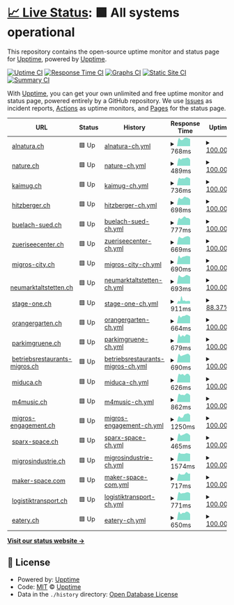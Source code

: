 # [📈 Live Status](https://upptime.github.io/upptime): <!--live status--> **🟩 All systems operational**

This repository contains the open-source uptime monitor and status page for [Upptime](https://upptime.js.org), powered by [Upptime](https://github.com/upptime/upptime).

[![Uptime CI](https://github.com/ASchmidt1024/uptime/workflows/Uptime%20CI/badge.svg)](https://github.com/ASchmidt1024/uptime/actions?query=workflow%3A%22Uptime+CI%22)
[![Response Time CI](https://github.com/ASchmidt1024/uptime/workflows/Response%20Time%20CI/badge.svg)](https://github.com/ASchmidt1024/uptime/actions?query=workflow%3A%22Response+Time+CI%22)
[![Graphs CI](https://github.com/ASchmidt1024/uptime/workflows/Graphs%20CI/badge.svg)](https://github.com/ASchmidt1024/uptime/actions?query=workflow%3A%22Graphs+CI%22)
[![Static Site CI](https://github.com/ASchmidt1024/uptime/workflows/Static%20Site%20CI/badge.svg)](https://github.com/ASchmidt1024/uptime/actions?query=workflow%3A%22Static+Site+CI%22)
[![Summary CI](https://github.com/ASchmidt1024/uptime/workflows/Summary%20CI/badge.svg)](https://github.com/ASchmidt1024/uptime/actions?query=workflow%3A%22Summary+CI%22)

With [Upptime](https://upptime.js.org), you can get your own unlimited and free uptime monitor and status page, powered entirely by a GitHub repository. We use [Issues](https://github.com/upptime/upptime/issues) as incident reports, [Actions](https://github.com/ASchmidt1024/uptime/actions) as uptime monitors, and [Pages](https://upptime.github.io/upptime) for the status page.

<!--start: status pages-->
<!-- This summary is generated by Upptime (https://github.com/upptime/upptime) -->
<!-- Do not edit this manually, your changes will be overwritten -->
<!-- prettier-ignore -->
| URL | Status | History | Response Time | Uptime |
| --- | ------ | ------- | ------------- | ------ |
| <img alt="" src="https://icons.duckduckgo.com/ip3/www.alnatura.ch.ico" height="13"> [alnatura.ch](https://www.alnatura.ch/) | 🟩 Up | [alnatura-ch.yml](https://github.com/ASchmidt1024/uptime/commits/HEAD/history/alnatura-ch.yml) | <details><summary><img alt="Response time graph" src="./graphs/alnatura-ch/response-time-week.png" height="20"> 768ms</summary><br><a href="https://ASchmidt1024.github.io/uptime/history/alnatura-ch"><img alt="Response time 849" src="https://img.shields.io/endpoint?url=https%3A%2F%2Fraw.githubusercontent.com%2FASchmidt1024%2Fuptime%2FHEAD%2Fapi%2Falnatura-ch%2Fresponse-time.json"></a><br><a href="https://ASchmidt1024.github.io/uptime/history/alnatura-ch"><img alt="24-hour response time 738" src="https://img.shields.io/endpoint?url=https%3A%2F%2Fraw.githubusercontent.com%2FASchmidt1024%2Fuptime%2FHEAD%2Fapi%2Falnatura-ch%2Fresponse-time-day.json"></a><br><a href="https://ASchmidt1024.github.io/uptime/history/alnatura-ch"><img alt="7-day response time 768" src="https://img.shields.io/endpoint?url=https%3A%2F%2Fraw.githubusercontent.com%2FASchmidt1024%2Fuptime%2FHEAD%2Fapi%2Falnatura-ch%2Fresponse-time-week.json"></a><br><a href="https://ASchmidt1024.github.io/uptime/history/alnatura-ch"><img alt="30-day response time 849" src="https://img.shields.io/endpoint?url=https%3A%2F%2Fraw.githubusercontent.com%2FASchmidt1024%2Fuptime%2FHEAD%2Fapi%2Falnatura-ch%2Fresponse-time-month.json"></a><br><a href="https://ASchmidt1024.github.io/uptime/history/alnatura-ch"><img alt="1-year response time 849" src="https://img.shields.io/endpoint?url=https%3A%2F%2Fraw.githubusercontent.com%2FASchmidt1024%2Fuptime%2FHEAD%2Fapi%2Falnatura-ch%2Fresponse-time-year.json"></a></details> | <details><summary><a href="https://ASchmidt1024.github.io/uptime/history/alnatura-ch">100.00%</a></summary><a href="https://ASchmidt1024.github.io/uptime/history/alnatura-ch"><img alt="All-time uptime 100.00%" src="https://img.shields.io/endpoint?url=https%3A%2F%2Fraw.githubusercontent.com%2FASchmidt1024%2Fuptime%2FHEAD%2Fapi%2Falnatura-ch%2Fuptime.json"></a><br><a href="https://ASchmidt1024.github.io/uptime/history/alnatura-ch"><img alt="24-hour uptime 100.00%" src="https://img.shields.io/endpoint?url=https%3A%2F%2Fraw.githubusercontent.com%2FASchmidt1024%2Fuptime%2FHEAD%2Fapi%2Falnatura-ch%2Fuptime-day.json"></a><br><a href="https://ASchmidt1024.github.io/uptime/history/alnatura-ch"><img alt="7-day uptime 100.00%" src="https://img.shields.io/endpoint?url=https%3A%2F%2Fraw.githubusercontent.com%2FASchmidt1024%2Fuptime%2FHEAD%2Fapi%2Falnatura-ch%2Fuptime-week.json"></a><br><a href="https://ASchmidt1024.github.io/uptime/history/alnatura-ch"><img alt="30-day uptime 100.00%" src="https://img.shields.io/endpoint?url=https%3A%2F%2Fraw.githubusercontent.com%2FASchmidt1024%2Fuptime%2FHEAD%2Fapi%2Falnatura-ch%2Fuptime-month.json"></a><br><a href="https://ASchmidt1024.github.io/uptime/history/alnatura-ch"><img alt="1-year uptime 100.00%" src="https://img.shields.io/endpoint?url=https%3A%2F%2Fraw.githubusercontent.com%2FASchmidt1024%2Fuptime%2FHEAD%2Fapi%2Falnatura-ch%2Fuptime-year.json"></a></details>
| <img alt="" src="https://icons.duckduckgo.com/ip3/nature.ch.ico" height="13"> [nature.ch](https://nature.ch/) | 🟩 Up | [nature-ch.yml](https://github.com/ASchmidt1024/uptime/commits/HEAD/history/nature-ch.yml) | <details><summary><img alt="Response time graph" src="./graphs/nature-ch/response-time-week.png" height="20"> 489ms</summary><br><a href="https://ASchmidt1024.github.io/uptime/history/nature-ch"><img alt="Response time 784" src="https://img.shields.io/endpoint?url=https%3A%2F%2Fraw.githubusercontent.com%2FASchmidt1024%2Fuptime%2FHEAD%2Fapi%2Fnature-ch%2Fresponse-time.json"></a><br><a href="https://ASchmidt1024.github.io/uptime/history/nature-ch"><img alt="24-hour response time 405" src="https://img.shields.io/endpoint?url=https%3A%2F%2Fraw.githubusercontent.com%2FASchmidt1024%2Fuptime%2FHEAD%2Fapi%2Fnature-ch%2Fresponse-time-day.json"></a><br><a href="https://ASchmidt1024.github.io/uptime/history/nature-ch"><img alt="7-day response time 489" src="https://img.shields.io/endpoint?url=https%3A%2F%2Fraw.githubusercontent.com%2FASchmidt1024%2Fuptime%2FHEAD%2Fapi%2Fnature-ch%2Fresponse-time-week.json"></a><br><a href="https://ASchmidt1024.github.io/uptime/history/nature-ch"><img alt="30-day response time 784" src="https://img.shields.io/endpoint?url=https%3A%2F%2Fraw.githubusercontent.com%2FASchmidt1024%2Fuptime%2FHEAD%2Fapi%2Fnature-ch%2Fresponse-time-month.json"></a><br><a href="https://ASchmidt1024.github.io/uptime/history/nature-ch"><img alt="1-year response time 784" src="https://img.shields.io/endpoint?url=https%3A%2F%2Fraw.githubusercontent.com%2FASchmidt1024%2Fuptime%2FHEAD%2Fapi%2Fnature-ch%2Fresponse-time-year.json"></a></details> | <details><summary><a href="https://ASchmidt1024.github.io/uptime/history/nature-ch">100.00%</a></summary><a href="https://ASchmidt1024.github.io/uptime/history/nature-ch"><img alt="All-time uptime 100.00%" src="https://img.shields.io/endpoint?url=https%3A%2F%2Fraw.githubusercontent.com%2FASchmidt1024%2Fuptime%2FHEAD%2Fapi%2Fnature-ch%2Fuptime.json"></a><br><a href="https://ASchmidt1024.github.io/uptime/history/nature-ch"><img alt="24-hour uptime 100.00%" src="https://img.shields.io/endpoint?url=https%3A%2F%2Fraw.githubusercontent.com%2FASchmidt1024%2Fuptime%2FHEAD%2Fapi%2Fnature-ch%2Fuptime-day.json"></a><br><a href="https://ASchmidt1024.github.io/uptime/history/nature-ch"><img alt="7-day uptime 100.00%" src="https://img.shields.io/endpoint?url=https%3A%2F%2Fraw.githubusercontent.com%2FASchmidt1024%2Fuptime%2FHEAD%2Fapi%2Fnature-ch%2Fuptime-week.json"></a><br><a href="https://ASchmidt1024.github.io/uptime/history/nature-ch"><img alt="30-day uptime 100.00%" src="https://img.shields.io/endpoint?url=https%3A%2F%2Fraw.githubusercontent.com%2FASchmidt1024%2Fuptime%2FHEAD%2Fapi%2Fnature-ch%2Fuptime-month.json"></a><br><a href="https://ASchmidt1024.github.io/uptime/history/nature-ch"><img alt="1-year uptime 100.00%" src="https://img.shields.io/endpoint?url=https%3A%2F%2Fraw.githubusercontent.com%2FASchmidt1024%2Fuptime%2FHEAD%2Fapi%2Fnature-ch%2Fuptime-year.json"></a></details>
| <img alt="" src="https://icons.duckduckgo.com/ip3/www.kaimug.ch.ico" height="13"> [kaimug.ch](https://www.kaimug.ch/) | 🟩 Up | [kaimug-ch.yml](https://github.com/ASchmidt1024/uptime/commits/HEAD/history/kaimug-ch.yml) | <details><summary><img alt="Response time graph" src="./graphs/kaimug-ch/response-time-week.png" height="20"> 736ms</summary><br><a href="https://ASchmidt1024.github.io/uptime/history/kaimug-ch"><img alt="Response time 1077" src="https://img.shields.io/endpoint?url=https%3A%2F%2Fraw.githubusercontent.com%2FASchmidt1024%2Fuptime%2FHEAD%2Fapi%2Fkaimug-ch%2Fresponse-time.json"></a><br><a href="https://ASchmidt1024.github.io/uptime/history/kaimug-ch"><img alt="24-hour response time 678" src="https://img.shields.io/endpoint?url=https%3A%2F%2Fraw.githubusercontent.com%2FASchmidt1024%2Fuptime%2FHEAD%2Fapi%2Fkaimug-ch%2Fresponse-time-day.json"></a><br><a href="https://ASchmidt1024.github.io/uptime/history/kaimug-ch"><img alt="7-day response time 736" src="https://img.shields.io/endpoint?url=https%3A%2F%2Fraw.githubusercontent.com%2FASchmidt1024%2Fuptime%2FHEAD%2Fapi%2Fkaimug-ch%2Fresponse-time-week.json"></a><br><a href="https://ASchmidt1024.github.io/uptime/history/kaimug-ch"><img alt="30-day response time 1077" src="https://img.shields.io/endpoint?url=https%3A%2F%2Fraw.githubusercontent.com%2FASchmidt1024%2Fuptime%2FHEAD%2Fapi%2Fkaimug-ch%2Fresponse-time-month.json"></a><br><a href="https://ASchmidt1024.github.io/uptime/history/kaimug-ch"><img alt="1-year response time 1077" src="https://img.shields.io/endpoint?url=https%3A%2F%2Fraw.githubusercontent.com%2FASchmidt1024%2Fuptime%2FHEAD%2Fapi%2Fkaimug-ch%2Fresponse-time-year.json"></a></details> | <details><summary><a href="https://ASchmidt1024.github.io/uptime/history/kaimug-ch">100.00%</a></summary><a href="https://ASchmidt1024.github.io/uptime/history/kaimug-ch"><img alt="All-time uptime 100.00%" src="https://img.shields.io/endpoint?url=https%3A%2F%2Fraw.githubusercontent.com%2FASchmidt1024%2Fuptime%2FHEAD%2Fapi%2Fkaimug-ch%2Fuptime.json"></a><br><a href="https://ASchmidt1024.github.io/uptime/history/kaimug-ch"><img alt="24-hour uptime 100.00%" src="https://img.shields.io/endpoint?url=https%3A%2F%2Fraw.githubusercontent.com%2FASchmidt1024%2Fuptime%2FHEAD%2Fapi%2Fkaimug-ch%2Fuptime-day.json"></a><br><a href="https://ASchmidt1024.github.io/uptime/history/kaimug-ch"><img alt="7-day uptime 100.00%" src="https://img.shields.io/endpoint?url=https%3A%2F%2Fraw.githubusercontent.com%2FASchmidt1024%2Fuptime%2FHEAD%2Fapi%2Fkaimug-ch%2Fuptime-week.json"></a><br><a href="https://ASchmidt1024.github.io/uptime/history/kaimug-ch"><img alt="30-day uptime 100.00%" src="https://img.shields.io/endpoint?url=https%3A%2F%2Fraw.githubusercontent.com%2FASchmidt1024%2Fuptime%2FHEAD%2Fapi%2Fkaimug-ch%2Fuptime-month.json"></a><br><a href="https://ASchmidt1024.github.io/uptime/history/kaimug-ch"><img alt="1-year uptime 100.00%" src="https://img.shields.io/endpoint?url=https%3A%2F%2Fraw.githubusercontent.com%2FASchmidt1024%2Fuptime%2FHEAD%2Fapi%2Fkaimug-ch%2Fuptime-year.json"></a></details>
| <img alt="" src="https://icons.duckduckgo.com/ip3/www.hitzberger.ch.ico" height="13"> [hitzberger.ch](https://www.hitzberger.ch/) | 🟩 Up | [hitzberger-ch.yml](https://github.com/ASchmidt1024/uptime/commits/HEAD/history/hitzberger-ch.yml) | <details><summary><img alt="Response time graph" src="./graphs/hitzberger-ch/response-time-week.png" height="20"> 698ms</summary><br><a href="https://ASchmidt1024.github.io/uptime/history/hitzberger-ch"><img alt="Response time 742" src="https://img.shields.io/endpoint?url=https%3A%2F%2Fraw.githubusercontent.com%2FASchmidt1024%2Fuptime%2FHEAD%2Fapi%2Fhitzberger-ch%2Fresponse-time.json"></a><br><a href="https://ASchmidt1024.github.io/uptime/history/hitzberger-ch"><img alt="24-hour response time 546" src="https://img.shields.io/endpoint?url=https%3A%2F%2Fraw.githubusercontent.com%2FASchmidt1024%2Fuptime%2FHEAD%2Fapi%2Fhitzberger-ch%2Fresponse-time-day.json"></a><br><a href="https://ASchmidt1024.github.io/uptime/history/hitzberger-ch"><img alt="7-day response time 698" src="https://img.shields.io/endpoint?url=https%3A%2F%2Fraw.githubusercontent.com%2FASchmidt1024%2Fuptime%2FHEAD%2Fapi%2Fhitzberger-ch%2Fresponse-time-week.json"></a><br><a href="https://ASchmidt1024.github.io/uptime/history/hitzberger-ch"><img alt="30-day response time 742" src="https://img.shields.io/endpoint?url=https%3A%2F%2Fraw.githubusercontent.com%2FASchmidt1024%2Fuptime%2FHEAD%2Fapi%2Fhitzberger-ch%2Fresponse-time-month.json"></a><br><a href="https://ASchmidt1024.github.io/uptime/history/hitzberger-ch"><img alt="1-year response time 742" src="https://img.shields.io/endpoint?url=https%3A%2F%2Fraw.githubusercontent.com%2FASchmidt1024%2Fuptime%2FHEAD%2Fapi%2Fhitzberger-ch%2Fresponse-time-year.json"></a></details> | <details><summary><a href="https://ASchmidt1024.github.io/uptime/history/hitzberger-ch">100.00%</a></summary><a href="https://ASchmidt1024.github.io/uptime/history/hitzberger-ch"><img alt="All-time uptime 100.00%" src="https://img.shields.io/endpoint?url=https%3A%2F%2Fraw.githubusercontent.com%2FASchmidt1024%2Fuptime%2FHEAD%2Fapi%2Fhitzberger-ch%2Fuptime.json"></a><br><a href="https://ASchmidt1024.github.io/uptime/history/hitzberger-ch"><img alt="24-hour uptime 100.00%" src="https://img.shields.io/endpoint?url=https%3A%2F%2Fraw.githubusercontent.com%2FASchmidt1024%2Fuptime%2FHEAD%2Fapi%2Fhitzberger-ch%2Fuptime-day.json"></a><br><a href="https://ASchmidt1024.github.io/uptime/history/hitzberger-ch"><img alt="7-day uptime 100.00%" src="https://img.shields.io/endpoint?url=https%3A%2F%2Fraw.githubusercontent.com%2FASchmidt1024%2Fuptime%2FHEAD%2Fapi%2Fhitzberger-ch%2Fuptime-week.json"></a><br><a href="https://ASchmidt1024.github.io/uptime/history/hitzberger-ch"><img alt="30-day uptime 100.00%" src="https://img.shields.io/endpoint?url=https%3A%2F%2Fraw.githubusercontent.com%2FASchmidt1024%2Fuptime%2FHEAD%2Fapi%2Fhitzberger-ch%2Fuptime-month.json"></a><br><a href="https://ASchmidt1024.github.io/uptime/history/hitzberger-ch"><img alt="1-year uptime 100.00%" src="https://img.shields.io/endpoint?url=https%3A%2F%2Fraw.githubusercontent.com%2FASchmidt1024%2Fuptime%2FHEAD%2Fapi%2Fhitzberger-ch%2Fuptime-year.json"></a></details>
| <img alt="" src="https://icons.duckduckgo.com/ip3/www.buelach-sued.ch.ico" height="13"> [buelach-sued.ch](https://www.buelach-sued.ch/) | 🟩 Up | [buelach-sued-ch.yml](https://github.com/ASchmidt1024/uptime/commits/HEAD/history/buelach-sued-ch.yml) | <details><summary><img alt="Response time graph" src="./graphs/buelach-sued-ch/response-time-week.png" height="20"> 777ms</summary><br><a href="https://ASchmidt1024.github.io/uptime/history/buelach-sued-ch"><img alt="Response time 819" src="https://img.shields.io/endpoint?url=https%3A%2F%2Fraw.githubusercontent.com%2FASchmidt1024%2Fuptime%2FHEAD%2Fapi%2Fbuelach-sued-ch%2Fresponse-time.json"></a><br><a href="https://ASchmidt1024.github.io/uptime/history/buelach-sued-ch"><img alt="24-hour response time 618" src="https://img.shields.io/endpoint?url=https%3A%2F%2Fraw.githubusercontent.com%2FASchmidt1024%2Fuptime%2FHEAD%2Fapi%2Fbuelach-sued-ch%2Fresponse-time-day.json"></a><br><a href="https://ASchmidt1024.github.io/uptime/history/buelach-sued-ch"><img alt="7-day response time 777" src="https://img.shields.io/endpoint?url=https%3A%2F%2Fraw.githubusercontent.com%2FASchmidt1024%2Fuptime%2FHEAD%2Fapi%2Fbuelach-sued-ch%2Fresponse-time-week.json"></a><br><a href="https://ASchmidt1024.github.io/uptime/history/buelach-sued-ch"><img alt="30-day response time 819" src="https://img.shields.io/endpoint?url=https%3A%2F%2Fraw.githubusercontent.com%2FASchmidt1024%2Fuptime%2FHEAD%2Fapi%2Fbuelach-sued-ch%2Fresponse-time-month.json"></a><br><a href="https://ASchmidt1024.github.io/uptime/history/buelach-sued-ch"><img alt="1-year response time 819" src="https://img.shields.io/endpoint?url=https%3A%2F%2Fraw.githubusercontent.com%2FASchmidt1024%2Fuptime%2FHEAD%2Fapi%2Fbuelach-sued-ch%2Fresponse-time-year.json"></a></details> | <details><summary><a href="https://ASchmidt1024.github.io/uptime/history/buelach-sued-ch">100.00%</a></summary><a href="https://ASchmidt1024.github.io/uptime/history/buelach-sued-ch"><img alt="All-time uptime 100.00%" src="https://img.shields.io/endpoint?url=https%3A%2F%2Fraw.githubusercontent.com%2FASchmidt1024%2Fuptime%2FHEAD%2Fapi%2Fbuelach-sued-ch%2Fuptime.json"></a><br><a href="https://ASchmidt1024.github.io/uptime/history/buelach-sued-ch"><img alt="24-hour uptime 100.00%" src="https://img.shields.io/endpoint?url=https%3A%2F%2Fraw.githubusercontent.com%2FASchmidt1024%2Fuptime%2FHEAD%2Fapi%2Fbuelach-sued-ch%2Fuptime-day.json"></a><br><a href="https://ASchmidt1024.github.io/uptime/history/buelach-sued-ch"><img alt="7-day uptime 100.00%" src="https://img.shields.io/endpoint?url=https%3A%2F%2Fraw.githubusercontent.com%2FASchmidt1024%2Fuptime%2FHEAD%2Fapi%2Fbuelach-sued-ch%2Fuptime-week.json"></a><br><a href="https://ASchmidt1024.github.io/uptime/history/buelach-sued-ch"><img alt="30-day uptime 100.00%" src="https://img.shields.io/endpoint?url=https%3A%2F%2Fraw.githubusercontent.com%2FASchmidt1024%2Fuptime%2FHEAD%2Fapi%2Fbuelach-sued-ch%2Fuptime-month.json"></a><br><a href="https://ASchmidt1024.github.io/uptime/history/buelach-sued-ch"><img alt="1-year uptime 100.00%" src="https://img.shields.io/endpoint?url=https%3A%2F%2Fraw.githubusercontent.com%2FASchmidt1024%2Fuptime%2FHEAD%2Fapi%2Fbuelach-sued-ch%2Fuptime-year.json"></a></details>
| <img alt="" src="https://icons.duckduckgo.com/ip3/www.zueriseecenter.ch.ico" height="13"> [zueriseecenter.ch](https://www.zueriseecenter.ch/) | 🟩 Up | [zueriseecenter-ch.yml](https://github.com/ASchmidt1024/uptime/commits/HEAD/history/zueriseecenter-ch.yml) | <details><summary><img alt="Response time graph" src="./graphs/zueriseecenter-ch/response-time-week.png" height="20"> 669ms</summary><br><a href="https://ASchmidt1024.github.io/uptime/history/zueriseecenter-ch"><img alt="Response time 683" src="https://img.shields.io/endpoint?url=https%3A%2F%2Fraw.githubusercontent.com%2FASchmidt1024%2Fuptime%2FHEAD%2Fapi%2Fzueriseecenter-ch%2Fresponse-time.json"></a><br><a href="https://ASchmidt1024.github.io/uptime/history/zueriseecenter-ch"><img alt="24-hour response time 628" src="https://img.shields.io/endpoint?url=https%3A%2F%2Fraw.githubusercontent.com%2FASchmidt1024%2Fuptime%2FHEAD%2Fapi%2Fzueriseecenter-ch%2Fresponse-time-day.json"></a><br><a href="https://ASchmidt1024.github.io/uptime/history/zueriseecenter-ch"><img alt="7-day response time 669" src="https://img.shields.io/endpoint?url=https%3A%2F%2Fraw.githubusercontent.com%2FASchmidt1024%2Fuptime%2FHEAD%2Fapi%2Fzueriseecenter-ch%2Fresponse-time-week.json"></a><br><a href="https://ASchmidt1024.github.io/uptime/history/zueriseecenter-ch"><img alt="30-day response time 683" src="https://img.shields.io/endpoint?url=https%3A%2F%2Fraw.githubusercontent.com%2FASchmidt1024%2Fuptime%2FHEAD%2Fapi%2Fzueriseecenter-ch%2Fresponse-time-month.json"></a><br><a href="https://ASchmidt1024.github.io/uptime/history/zueriseecenter-ch"><img alt="1-year response time 683" src="https://img.shields.io/endpoint?url=https%3A%2F%2Fraw.githubusercontent.com%2FASchmidt1024%2Fuptime%2FHEAD%2Fapi%2Fzueriseecenter-ch%2Fresponse-time-year.json"></a></details> | <details><summary><a href="https://ASchmidt1024.github.io/uptime/history/zueriseecenter-ch">100.00%</a></summary><a href="https://ASchmidt1024.github.io/uptime/history/zueriseecenter-ch"><img alt="All-time uptime 100.00%" src="https://img.shields.io/endpoint?url=https%3A%2F%2Fraw.githubusercontent.com%2FASchmidt1024%2Fuptime%2FHEAD%2Fapi%2Fzueriseecenter-ch%2Fuptime.json"></a><br><a href="https://ASchmidt1024.github.io/uptime/history/zueriseecenter-ch"><img alt="24-hour uptime 100.00%" src="https://img.shields.io/endpoint?url=https%3A%2F%2Fraw.githubusercontent.com%2FASchmidt1024%2Fuptime%2FHEAD%2Fapi%2Fzueriseecenter-ch%2Fuptime-day.json"></a><br><a href="https://ASchmidt1024.github.io/uptime/history/zueriseecenter-ch"><img alt="7-day uptime 100.00%" src="https://img.shields.io/endpoint?url=https%3A%2F%2Fraw.githubusercontent.com%2FASchmidt1024%2Fuptime%2FHEAD%2Fapi%2Fzueriseecenter-ch%2Fuptime-week.json"></a><br><a href="https://ASchmidt1024.github.io/uptime/history/zueriseecenter-ch"><img alt="30-day uptime 100.00%" src="https://img.shields.io/endpoint?url=https%3A%2F%2Fraw.githubusercontent.com%2FASchmidt1024%2Fuptime%2FHEAD%2Fapi%2Fzueriseecenter-ch%2Fuptime-month.json"></a><br><a href="https://ASchmidt1024.github.io/uptime/history/zueriseecenter-ch"><img alt="1-year uptime 100.00%" src="https://img.shields.io/endpoint?url=https%3A%2F%2Fraw.githubusercontent.com%2FASchmidt1024%2Fuptime%2FHEAD%2Fapi%2Fzueriseecenter-ch%2Fuptime-year.json"></a></details>
| <img alt="" src="https://icons.duckduckgo.com/ip3/www.migros-city.ch.ico" height="13"> [migros-city.ch](https://www.migros-city.ch/) | 🟩 Up | [migros-city-ch.yml](https://github.com/ASchmidt1024/uptime/commits/HEAD/history/migros-city-ch.yml) | <details><summary><img alt="Response time graph" src="./graphs/migros-city-ch/response-time-week.png" height="20"> 690ms</summary><br><a href="https://ASchmidt1024.github.io/uptime/history/migros-city-ch"><img alt="Response time 709" src="https://img.shields.io/endpoint?url=https%3A%2F%2Fraw.githubusercontent.com%2FASchmidt1024%2Fuptime%2FHEAD%2Fapi%2Fmigros-city-ch%2Fresponse-time.json"></a><br><a href="https://ASchmidt1024.github.io/uptime/history/migros-city-ch"><img alt="24-hour response time 685" src="https://img.shields.io/endpoint?url=https%3A%2F%2Fraw.githubusercontent.com%2FASchmidt1024%2Fuptime%2FHEAD%2Fapi%2Fmigros-city-ch%2Fresponse-time-day.json"></a><br><a href="https://ASchmidt1024.github.io/uptime/history/migros-city-ch"><img alt="7-day response time 690" src="https://img.shields.io/endpoint?url=https%3A%2F%2Fraw.githubusercontent.com%2FASchmidt1024%2Fuptime%2FHEAD%2Fapi%2Fmigros-city-ch%2Fresponse-time-week.json"></a><br><a href="https://ASchmidt1024.github.io/uptime/history/migros-city-ch"><img alt="30-day response time 709" src="https://img.shields.io/endpoint?url=https%3A%2F%2Fraw.githubusercontent.com%2FASchmidt1024%2Fuptime%2FHEAD%2Fapi%2Fmigros-city-ch%2Fresponse-time-month.json"></a><br><a href="https://ASchmidt1024.github.io/uptime/history/migros-city-ch"><img alt="1-year response time 709" src="https://img.shields.io/endpoint?url=https%3A%2F%2Fraw.githubusercontent.com%2FASchmidt1024%2Fuptime%2FHEAD%2Fapi%2Fmigros-city-ch%2Fresponse-time-year.json"></a></details> | <details><summary><a href="https://ASchmidt1024.github.io/uptime/history/migros-city-ch">100.00%</a></summary><a href="https://ASchmidt1024.github.io/uptime/history/migros-city-ch"><img alt="All-time uptime 100.00%" src="https://img.shields.io/endpoint?url=https%3A%2F%2Fraw.githubusercontent.com%2FASchmidt1024%2Fuptime%2FHEAD%2Fapi%2Fmigros-city-ch%2Fuptime.json"></a><br><a href="https://ASchmidt1024.github.io/uptime/history/migros-city-ch"><img alt="24-hour uptime 100.00%" src="https://img.shields.io/endpoint?url=https%3A%2F%2Fraw.githubusercontent.com%2FASchmidt1024%2Fuptime%2FHEAD%2Fapi%2Fmigros-city-ch%2Fuptime-day.json"></a><br><a href="https://ASchmidt1024.github.io/uptime/history/migros-city-ch"><img alt="7-day uptime 100.00%" src="https://img.shields.io/endpoint?url=https%3A%2F%2Fraw.githubusercontent.com%2FASchmidt1024%2Fuptime%2FHEAD%2Fapi%2Fmigros-city-ch%2Fuptime-week.json"></a><br><a href="https://ASchmidt1024.github.io/uptime/history/migros-city-ch"><img alt="30-day uptime 100.00%" src="https://img.shields.io/endpoint?url=https%3A%2F%2Fraw.githubusercontent.com%2FASchmidt1024%2Fuptime%2FHEAD%2Fapi%2Fmigros-city-ch%2Fuptime-month.json"></a><br><a href="https://ASchmidt1024.github.io/uptime/history/migros-city-ch"><img alt="1-year uptime 100.00%" src="https://img.shields.io/endpoint?url=https%3A%2F%2Fraw.githubusercontent.com%2FASchmidt1024%2Fuptime%2FHEAD%2Fapi%2Fmigros-city-ch%2Fuptime-year.json"></a></details>
| <img alt="" src="https://icons.duckduckgo.com/ip3/www.neumarktaltstetten.ch.ico" height="13"> [neumarktaltstetten.ch](https://www.neumarktaltstetten.ch/) | 🟩 Up | [neumarktaltstetten-ch.yml](https://github.com/ASchmidt1024/uptime/commits/HEAD/history/neumarktaltstetten-ch.yml) | <details><summary><img alt="Response time graph" src="./graphs/neumarktaltstetten-ch/response-time-week.png" height="20"> 693ms</summary><br><a href="https://ASchmidt1024.github.io/uptime/history/neumarktaltstetten-ch"><img alt="Response time 707" src="https://img.shields.io/endpoint?url=https%3A%2F%2Fraw.githubusercontent.com%2FASchmidt1024%2Fuptime%2FHEAD%2Fapi%2Fneumarktaltstetten-ch%2Fresponse-time.json"></a><br><a href="https://ASchmidt1024.github.io/uptime/history/neumarktaltstetten-ch"><img alt="24-hour response time 648" src="https://img.shields.io/endpoint?url=https%3A%2F%2Fraw.githubusercontent.com%2FASchmidt1024%2Fuptime%2FHEAD%2Fapi%2Fneumarktaltstetten-ch%2Fresponse-time-day.json"></a><br><a href="https://ASchmidt1024.github.io/uptime/history/neumarktaltstetten-ch"><img alt="7-day response time 693" src="https://img.shields.io/endpoint?url=https%3A%2F%2Fraw.githubusercontent.com%2FASchmidt1024%2Fuptime%2FHEAD%2Fapi%2Fneumarktaltstetten-ch%2Fresponse-time-week.json"></a><br><a href="https://ASchmidt1024.github.io/uptime/history/neumarktaltstetten-ch"><img alt="30-day response time 707" src="https://img.shields.io/endpoint?url=https%3A%2F%2Fraw.githubusercontent.com%2FASchmidt1024%2Fuptime%2FHEAD%2Fapi%2Fneumarktaltstetten-ch%2Fresponse-time-month.json"></a><br><a href="https://ASchmidt1024.github.io/uptime/history/neumarktaltstetten-ch"><img alt="1-year response time 707" src="https://img.shields.io/endpoint?url=https%3A%2F%2Fraw.githubusercontent.com%2FASchmidt1024%2Fuptime%2FHEAD%2Fapi%2Fneumarktaltstetten-ch%2Fresponse-time-year.json"></a></details> | <details><summary><a href="https://ASchmidt1024.github.io/uptime/history/neumarktaltstetten-ch">100.00%</a></summary><a href="https://ASchmidt1024.github.io/uptime/history/neumarktaltstetten-ch"><img alt="All-time uptime 100.00%" src="https://img.shields.io/endpoint?url=https%3A%2F%2Fraw.githubusercontent.com%2FASchmidt1024%2Fuptime%2FHEAD%2Fapi%2Fneumarktaltstetten-ch%2Fuptime.json"></a><br><a href="https://ASchmidt1024.github.io/uptime/history/neumarktaltstetten-ch"><img alt="24-hour uptime 100.00%" src="https://img.shields.io/endpoint?url=https%3A%2F%2Fraw.githubusercontent.com%2FASchmidt1024%2Fuptime%2FHEAD%2Fapi%2Fneumarktaltstetten-ch%2Fuptime-day.json"></a><br><a href="https://ASchmidt1024.github.io/uptime/history/neumarktaltstetten-ch"><img alt="7-day uptime 100.00%" src="https://img.shields.io/endpoint?url=https%3A%2F%2Fraw.githubusercontent.com%2FASchmidt1024%2Fuptime%2FHEAD%2Fapi%2Fneumarktaltstetten-ch%2Fuptime-week.json"></a><br><a href="https://ASchmidt1024.github.io/uptime/history/neumarktaltstetten-ch"><img alt="30-day uptime 100.00%" src="https://img.shields.io/endpoint?url=https%3A%2F%2Fraw.githubusercontent.com%2FASchmidt1024%2Fuptime%2FHEAD%2Fapi%2Fneumarktaltstetten-ch%2Fuptime-month.json"></a><br><a href="https://ASchmidt1024.github.io/uptime/history/neumarktaltstetten-ch"><img alt="1-year uptime 100.00%" src="https://img.shields.io/endpoint?url=https%3A%2F%2Fraw.githubusercontent.com%2FASchmidt1024%2Fuptime%2FHEAD%2Fapi%2Fneumarktaltstetten-ch%2Fuptime-year.json"></a></details>
| <img alt="" src="https://icons.duckduckgo.com/ip3/www.stage-one.ch.ico" height="13"> [stage-one.ch](https://www.stage-one.ch/) | 🟩 Up | [stage-one-ch.yml](https://github.com/ASchmidt1024/uptime/commits/HEAD/history/stage-one-ch.yml) | <details><summary><img alt="Response time graph" src="./graphs/stage-one-ch/response-time-week.png" height="20"> 911ms</summary><br><a href="https://ASchmidt1024.github.io/uptime/history/stage-one-ch"><img alt="Response time 852" src="https://img.shields.io/endpoint?url=https%3A%2F%2Fraw.githubusercontent.com%2FASchmidt1024%2Fuptime%2FHEAD%2Fapi%2Fstage-one-ch%2Fresponse-time.json"></a><br><a href="https://ASchmidt1024.github.io/uptime/history/stage-one-ch"><img alt="24-hour response time 668" src="https://img.shields.io/endpoint?url=https%3A%2F%2Fraw.githubusercontent.com%2FASchmidt1024%2Fuptime%2FHEAD%2Fapi%2Fstage-one-ch%2Fresponse-time-day.json"></a><br><a href="https://ASchmidt1024.github.io/uptime/history/stage-one-ch"><img alt="7-day response time 911" src="https://img.shields.io/endpoint?url=https%3A%2F%2Fraw.githubusercontent.com%2FASchmidt1024%2Fuptime%2FHEAD%2Fapi%2Fstage-one-ch%2Fresponse-time-week.json"></a><br><a href="https://ASchmidt1024.github.io/uptime/history/stage-one-ch"><img alt="30-day response time 852" src="https://img.shields.io/endpoint?url=https%3A%2F%2Fraw.githubusercontent.com%2FASchmidt1024%2Fuptime%2FHEAD%2Fapi%2Fstage-one-ch%2Fresponse-time-month.json"></a><br><a href="https://ASchmidt1024.github.io/uptime/history/stage-one-ch"><img alt="1-year response time 852" src="https://img.shields.io/endpoint?url=https%3A%2F%2Fraw.githubusercontent.com%2FASchmidt1024%2Fuptime%2FHEAD%2Fapi%2Fstage-one-ch%2Fresponse-time-year.json"></a></details> | <details><summary><a href="https://ASchmidt1024.github.io/uptime/history/stage-one-ch">88.37%</a></summary><a href="https://ASchmidt1024.github.io/uptime/history/stage-one-ch"><img alt="All-time uptime 89.18%" src="https://img.shields.io/endpoint?url=https%3A%2F%2Fraw.githubusercontent.com%2FASchmidt1024%2Fuptime%2FHEAD%2Fapi%2Fstage-one-ch%2Fuptime.json"></a><br><a href="https://ASchmidt1024.github.io/uptime/history/stage-one-ch"><img alt="24-hour uptime 100.00%" src="https://img.shields.io/endpoint?url=https%3A%2F%2Fraw.githubusercontent.com%2FASchmidt1024%2Fuptime%2FHEAD%2Fapi%2Fstage-one-ch%2Fuptime-day.json"></a><br><a href="https://ASchmidt1024.github.io/uptime/history/stage-one-ch"><img alt="7-day uptime 88.37%" src="https://img.shields.io/endpoint?url=https%3A%2F%2Fraw.githubusercontent.com%2FASchmidt1024%2Fuptime%2FHEAD%2Fapi%2Fstage-one-ch%2Fuptime-week.json"></a><br><a href="https://ASchmidt1024.github.io/uptime/history/stage-one-ch"><img alt="30-day uptime 89.18%" src="https://img.shields.io/endpoint?url=https%3A%2F%2Fraw.githubusercontent.com%2FASchmidt1024%2Fuptime%2FHEAD%2Fapi%2Fstage-one-ch%2Fuptime-month.json"></a><br><a href="https://ASchmidt1024.github.io/uptime/history/stage-one-ch"><img alt="1-year uptime 89.18%" src="https://img.shields.io/endpoint?url=https%3A%2F%2Fraw.githubusercontent.com%2FASchmidt1024%2Fuptime%2FHEAD%2Fapi%2Fstage-one-ch%2Fuptime-year.json"></a></details>
| <img alt="" src="https://icons.duckduckgo.com/ip3/www.orangergarten.ch.ico" height="13"> [orangergarten.ch](https://www.orangergarten.ch/) | 🟩 Up | [orangergarten-ch.yml](https://github.com/ASchmidt1024/uptime/commits/HEAD/history/orangergarten-ch.yml) | <details><summary><img alt="Response time graph" src="./graphs/orangergarten-ch/response-time-week.png" height="20"> 664ms</summary><br><a href="https://ASchmidt1024.github.io/uptime/history/orangergarten-ch"><img alt="Response time 680" src="https://img.shields.io/endpoint?url=https%3A%2F%2Fraw.githubusercontent.com%2FASchmidt1024%2Fuptime%2FHEAD%2Fapi%2Forangergarten-ch%2Fresponse-time.json"></a><br><a href="https://ASchmidt1024.github.io/uptime/history/orangergarten-ch"><img alt="24-hour response time 611" src="https://img.shields.io/endpoint?url=https%3A%2F%2Fraw.githubusercontent.com%2FASchmidt1024%2Fuptime%2FHEAD%2Fapi%2Forangergarten-ch%2Fresponse-time-day.json"></a><br><a href="https://ASchmidt1024.github.io/uptime/history/orangergarten-ch"><img alt="7-day response time 664" src="https://img.shields.io/endpoint?url=https%3A%2F%2Fraw.githubusercontent.com%2FASchmidt1024%2Fuptime%2FHEAD%2Fapi%2Forangergarten-ch%2Fresponse-time-week.json"></a><br><a href="https://ASchmidt1024.github.io/uptime/history/orangergarten-ch"><img alt="30-day response time 680" src="https://img.shields.io/endpoint?url=https%3A%2F%2Fraw.githubusercontent.com%2FASchmidt1024%2Fuptime%2FHEAD%2Fapi%2Forangergarten-ch%2Fresponse-time-month.json"></a><br><a href="https://ASchmidt1024.github.io/uptime/history/orangergarten-ch"><img alt="1-year response time 680" src="https://img.shields.io/endpoint?url=https%3A%2F%2Fraw.githubusercontent.com%2FASchmidt1024%2Fuptime%2FHEAD%2Fapi%2Forangergarten-ch%2Fresponse-time-year.json"></a></details> | <details><summary><a href="https://ASchmidt1024.github.io/uptime/history/orangergarten-ch">100.00%</a></summary><a href="https://ASchmidt1024.github.io/uptime/history/orangergarten-ch"><img alt="All-time uptime 100.00%" src="https://img.shields.io/endpoint?url=https%3A%2F%2Fraw.githubusercontent.com%2FASchmidt1024%2Fuptime%2FHEAD%2Fapi%2Forangergarten-ch%2Fuptime.json"></a><br><a href="https://ASchmidt1024.github.io/uptime/history/orangergarten-ch"><img alt="24-hour uptime 100.00%" src="https://img.shields.io/endpoint?url=https%3A%2F%2Fraw.githubusercontent.com%2FASchmidt1024%2Fuptime%2FHEAD%2Fapi%2Forangergarten-ch%2Fuptime-day.json"></a><br><a href="https://ASchmidt1024.github.io/uptime/history/orangergarten-ch"><img alt="7-day uptime 100.00%" src="https://img.shields.io/endpoint?url=https%3A%2F%2Fraw.githubusercontent.com%2FASchmidt1024%2Fuptime%2FHEAD%2Fapi%2Forangergarten-ch%2Fuptime-week.json"></a><br><a href="https://ASchmidt1024.github.io/uptime/history/orangergarten-ch"><img alt="30-day uptime 100.00%" src="https://img.shields.io/endpoint?url=https%3A%2F%2Fraw.githubusercontent.com%2FASchmidt1024%2Fuptime%2FHEAD%2Fapi%2Forangergarten-ch%2Fuptime-month.json"></a><br><a href="https://ASchmidt1024.github.io/uptime/history/orangergarten-ch"><img alt="1-year uptime 100.00%" src="https://img.shields.io/endpoint?url=https%3A%2F%2Fraw.githubusercontent.com%2FASchmidt1024%2Fuptime%2FHEAD%2Fapi%2Forangergarten-ch%2Fuptime-year.json"></a></details>
| <img alt="" src="https://icons.duckduckgo.com/ip3/www.parkimgruene.ch.ico" height="13"> [parkimgruene.ch](https://www.parkimgruene.ch/) | 🟩 Up | [parkimgruene-ch.yml](https://github.com/ASchmidt1024/uptime/commits/HEAD/history/parkimgruene-ch.yml) | <details><summary><img alt="Response time graph" src="./graphs/parkimgruene-ch/response-time-week.png" height="20"> 679ms</summary><br><a href="https://ASchmidt1024.github.io/uptime/history/parkimgruene-ch"><img alt="Response time 739" src="https://img.shields.io/endpoint?url=https%3A%2F%2Fraw.githubusercontent.com%2FASchmidt1024%2Fuptime%2FHEAD%2Fapi%2Fparkimgruene-ch%2Fresponse-time.json"></a><br><a href="https://ASchmidt1024.github.io/uptime/history/parkimgruene-ch"><img alt="24-hour response time 631" src="https://img.shields.io/endpoint?url=https%3A%2F%2Fraw.githubusercontent.com%2FASchmidt1024%2Fuptime%2FHEAD%2Fapi%2Fparkimgruene-ch%2Fresponse-time-day.json"></a><br><a href="https://ASchmidt1024.github.io/uptime/history/parkimgruene-ch"><img alt="7-day response time 679" src="https://img.shields.io/endpoint?url=https%3A%2F%2Fraw.githubusercontent.com%2FASchmidt1024%2Fuptime%2FHEAD%2Fapi%2Fparkimgruene-ch%2Fresponse-time-week.json"></a><br><a href="https://ASchmidt1024.github.io/uptime/history/parkimgruene-ch"><img alt="30-day response time 739" src="https://img.shields.io/endpoint?url=https%3A%2F%2Fraw.githubusercontent.com%2FASchmidt1024%2Fuptime%2FHEAD%2Fapi%2Fparkimgruene-ch%2Fresponse-time-month.json"></a><br><a href="https://ASchmidt1024.github.io/uptime/history/parkimgruene-ch"><img alt="1-year response time 739" src="https://img.shields.io/endpoint?url=https%3A%2F%2Fraw.githubusercontent.com%2FASchmidt1024%2Fuptime%2FHEAD%2Fapi%2Fparkimgruene-ch%2Fresponse-time-year.json"></a></details> | <details><summary><a href="https://ASchmidt1024.github.io/uptime/history/parkimgruene-ch">100.00%</a></summary><a href="https://ASchmidt1024.github.io/uptime/history/parkimgruene-ch"><img alt="All-time uptime 100.00%" src="https://img.shields.io/endpoint?url=https%3A%2F%2Fraw.githubusercontent.com%2FASchmidt1024%2Fuptime%2FHEAD%2Fapi%2Fparkimgruene-ch%2Fuptime.json"></a><br><a href="https://ASchmidt1024.github.io/uptime/history/parkimgruene-ch"><img alt="24-hour uptime 100.00%" src="https://img.shields.io/endpoint?url=https%3A%2F%2Fraw.githubusercontent.com%2FASchmidt1024%2Fuptime%2FHEAD%2Fapi%2Fparkimgruene-ch%2Fuptime-day.json"></a><br><a href="https://ASchmidt1024.github.io/uptime/history/parkimgruene-ch"><img alt="7-day uptime 100.00%" src="https://img.shields.io/endpoint?url=https%3A%2F%2Fraw.githubusercontent.com%2FASchmidt1024%2Fuptime%2FHEAD%2Fapi%2Fparkimgruene-ch%2Fuptime-week.json"></a><br><a href="https://ASchmidt1024.github.io/uptime/history/parkimgruene-ch"><img alt="30-day uptime 100.00%" src="https://img.shields.io/endpoint?url=https%3A%2F%2Fraw.githubusercontent.com%2FASchmidt1024%2Fuptime%2FHEAD%2Fapi%2Fparkimgruene-ch%2Fuptime-month.json"></a><br><a href="https://ASchmidt1024.github.io/uptime/history/parkimgruene-ch"><img alt="1-year uptime 100.00%" src="https://img.shields.io/endpoint?url=https%3A%2F%2Fraw.githubusercontent.com%2FASchmidt1024%2Fuptime%2FHEAD%2Fapi%2Fparkimgruene-ch%2Fuptime-year.json"></a></details>
| <img alt="" src="https://icons.duckduckgo.com/ip3/www.betriebsrestaurants-migros.ch.ico" height="13"> [betriebsrestaurants-migros.ch](https://www.betriebsrestaurants-migros.ch/) | 🟩 Up | [betriebsrestaurants-migros-ch.yml](https://github.com/ASchmidt1024/uptime/commits/HEAD/history/betriebsrestaurants-migros-ch.yml) | <details><summary><img alt="Response time graph" src="./graphs/betriebsrestaurants-migros-ch/response-time-week.png" height="20"> 690ms</summary><br><a href="https://ASchmidt1024.github.io/uptime/history/betriebsrestaurants-migros-ch"><img alt="Response time 714" src="https://img.shields.io/endpoint?url=https%3A%2F%2Fraw.githubusercontent.com%2FASchmidt1024%2Fuptime%2FHEAD%2Fapi%2Fbetriebsrestaurants-migros-ch%2Fresponse-time.json"></a><br><a href="https://ASchmidt1024.github.io/uptime/history/betriebsrestaurants-migros-ch"><img alt="24-hour response time 588" src="https://img.shields.io/endpoint?url=https%3A%2F%2Fraw.githubusercontent.com%2FASchmidt1024%2Fuptime%2FHEAD%2Fapi%2Fbetriebsrestaurants-migros-ch%2Fresponse-time-day.json"></a><br><a href="https://ASchmidt1024.github.io/uptime/history/betriebsrestaurants-migros-ch"><img alt="7-day response time 690" src="https://img.shields.io/endpoint?url=https%3A%2F%2Fraw.githubusercontent.com%2FASchmidt1024%2Fuptime%2FHEAD%2Fapi%2Fbetriebsrestaurants-migros-ch%2Fresponse-time-week.json"></a><br><a href="https://ASchmidt1024.github.io/uptime/history/betriebsrestaurants-migros-ch"><img alt="30-day response time 714" src="https://img.shields.io/endpoint?url=https%3A%2F%2Fraw.githubusercontent.com%2FASchmidt1024%2Fuptime%2FHEAD%2Fapi%2Fbetriebsrestaurants-migros-ch%2Fresponse-time-month.json"></a><br><a href="https://ASchmidt1024.github.io/uptime/history/betriebsrestaurants-migros-ch"><img alt="1-year response time 714" src="https://img.shields.io/endpoint?url=https%3A%2F%2Fraw.githubusercontent.com%2FASchmidt1024%2Fuptime%2FHEAD%2Fapi%2Fbetriebsrestaurants-migros-ch%2Fresponse-time-year.json"></a></details> | <details><summary><a href="https://ASchmidt1024.github.io/uptime/history/betriebsrestaurants-migros-ch">100.00%</a></summary><a href="https://ASchmidt1024.github.io/uptime/history/betriebsrestaurants-migros-ch"><img alt="All-time uptime 100.00%" src="https://img.shields.io/endpoint?url=https%3A%2F%2Fraw.githubusercontent.com%2FASchmidt1024%2Fuptime%2FHEAD%2Fapi%2Fbetriebsrestaurants-migros-ch%2Fuptime.json"></a><br><a href="https://ASchmidt1024.github.io/uptime/history/betriebsrestaurants-migros-ch"><img alt="24-hour uptime 100.00%" src="https://img.shields.io/endpoint?url=https%3A%2F%2Fraw.githubusercontent.com%2FASchmidt1024%2Fuptime%2FHEAD%2Fapi%2Fbetriebsrestaurants-migros-ch%2Fuptime-day.json"></a><br><a href="https://ASchmidt1024.github.io/uptime/history/betriebsrestaurants-migros-ch"><img alt="7-day uptime 100.00%" src="https://img.shields.io/endpoint?url=https%3A%2F%2Fraw.githubusercontent.com%2FASchmidt1024%2Fuptime%2FHEAD%2Fapi%2Fbetriebsrestaurants-migros-ch%2Fuptime-week.json"></a><br><a href="https://ASchmidt1024.github.io/uptime/history/betriebsrestaurants-migros-ch"><img alt="30-day uptime 100.00%" src="https://img.shields.io/endpoint?url=https%3A%2F%2Fraw.githubusercontent.com%2FASchmidt1024%2Fuptime%2FHEAD%2Fapi%2Fbetriebsrestaurants-migros-ch%2Fuptime-month.json"></a><br><a href="https://ASchmidt1024.github.io/uptime/history/betriebsrestaurants-migros-ch"><img alt="1-year uptime 100.00%" src="https://img.shields.io/endpoint?url=https%3A%2F%2Fraw.githubusercontent.com%2FASchmidt1024%2Fuptime%2FHEAD%2Fapi%2Fbetriebsrestaurants-migros-ch%2Fuptime-year.json"></a></details>
| <img alt="" src="https://icons.duckduckgo.com/ip3/www.miduca.ch.ico" height="13"> [miduca.ch](https://www.miduca.ch/) | 🟩 Up | [miduca-ch.yml](https://github.com/ASchmidt1024/uptime/commits/HEAD/history/miduca-ch.yml) | <details><summary><img alt="Response time graph" src="./graphs/miduca-ch/response-time-week.png" height="20"> 626ms</summary><br><a href="https://ASchmidt1024.github.io/uptime/history/miduca-ch"><img alt="Response time 631" src="https://img.shields.io/endpoint?url=https%3A%2F%2Fraw.githubusercontent.com%2FASchmidt1024%2Fuptime%2FHEAD%2Fapi%2Fmiduca-ch%2Fresponse-time.json"></a><br><a href="https://ASchmidt1024.github.io/uptime/history/miduca-ch"><img alt="24-hour response time 482" src="https://img.shields.io/endpoint?url=https%3A%2F%2Fraw.githubusercontent.com%2FASchmidt1024%2Fuptime%2FHEAD%2Fapi%2Fmiduca-ch%2Fresponse-time-day.json"></a><br><a href="https://ASchmidt1024.github.io/uptime/history/miduca-ch"><img alt="7-day response time 626" src="https://img.shields.io/endpoint?url=https%3A%2F%2Fraw.githubusercontent.com%2FASchmidt1024%2Fuptime%2FHEAD%2Fapi%2Fmiduca-ch%2Fresponse-time-week.json"></a><br><a href="https://ASchmidt1024.github.io/uptime/history/miduca-ch"><img alt="30-day response time 631" src="https://img.shields.io/endpoint?url=https%3A%2F%2Fraw.githubusercontent.com%2FASchmidt1024%2Fuptime%2FHEAD%2Fapi%2Fmiduca-ch%2Fresponse-time-month.json"></a><br><a href="https://ASchmidt1024.github.io/uptime/history/miduca-ch"><img alt="1-year response time 631" src="https://img.shields.io/endpoint?url=https%3A%2F%2Fraw.githubusercontent.com%2FASchmidt1024%2Fuptime%2FHEAD%2Fapi%2Fmiduca-ch%2Fresponse-time-year.json"></a></details> | <details><summary><a href="https://ASchmidt1024.github.io/uptime/history/miduca-ch">100.00%</a></summary><a href="https://ASchmidt1024.github.io/uptime/history/miduca-ch"><img alt="All-time uptime 100.00%" src="https://img.shields.io/endpoint?url=https%3A%2F%2Fraw.githubusercontent.com%2FASchmidt1024%2Fuptime%2FHEAD%2Fapi%2Fmiduca-ch%2Fuptime.json"></a><br><a href="https://ASchmidt1024.github.io/uptime/history/miduca-ch"><img alt="24-hour uptime 100.00%" src="https://img.shields.io/endpoint?url=https%3A%2F%2Fraw.githubusercontent.com%2FASchmidt1024%2Fuptime%2FHEAD%2Fapi%2Fmiduca-ch%2Fuptime-day.json"></a><br><a href="https://ASchmidt1024.github.io/uptime/history/miduca-ch"><img alt="7-day uptime 100.00%" src="https://img.shields.io/endpoint?url=https%3A%2F%2Fraw.githubusercontent.com%2FASchmidt1024%2Fuptime%2FHEAD%2Fapi%2Fmiduca-ch%2Fuptime-week.json"></a><br><a href="https://ASchmidt1024.github.io/uptime/history/miduca-ch"><img alt="30-day uptime 100.00%" src="https://img.shields.io/endpoint?url=https%3A%2F%2Fraw.githubusercontent.com%2FASchmidt1024%2Fuptime%2FHEAD%2Fapi%2Fmiduca-ch%2Fuptime-month.json"></a><br><a href="https://ASchmidt1024.github.io/uptime/history/miduca-ch"><img alt="1-year uptime 100.00%" src="https://img.shields.io/endpoint?url=https%3A%2F%2Fraw.githubusercontent.com%2FASchmidt1024%2Fuptime%2FHEAD%2Fapi%2Fmiduca-ch%2Fuptime-year.json"></a></details>
| <img alt="" src="https://icons.duckduckgo.com/ip3/www.m4music.ch.ico" height="13"> [m4music.ch](https://www.m4music.ch/) | 🟩 Up | [m4music-ch.yml](https://github.com/ASchmidt1024/uptime/commits/HEAD/history/m4music-ch.yml) | <details><summary><img alt="Response time graph" src="./graphs/m4music-ch/response-time-week.png" height="20"> 862ms</summary><br><a href="https://ASchmidt1024.github.io/uptime/history/m4music-ch"><img alt="Response time 844" src="https://img.shields.io/endpoint?url=https%3A%2F%2Fraw.githubusercontent.com%2FASchmidt1024%2Fuptime%2FHEAD%2Fapi%2Fm4music-ch%2Fresponse-time.json"></a><br><a href="https://ASchmidt1024.github.io/uptime/history/m4music-ch"><img alt="24-hour response time 750" src="https://img.shields.io/endpoint?url=https%3A%2F%2Fraw.githubusercontent.com%2FASchmidt1024%2Fuptime%2FHEAD%2Fapi%2Fm4music-ch%2Fresponse-time-day.json"></a><br><a href="https://ASchmidt1024.github.io/uptime/history/m4music-ch"><img alt="7-day response time 862" src="https://img.shields.io/endpoint?url=https%3A%2F%2Fraw.githubusercontent.com%2FASchmidt1024%2Fuptime%2FHEAD%2Fapi%2Fm4music-ch%2Fresponse-time-week.json"></a><br><a href="https://ASchmidt1024.github.io/uptime/history/m4music-ch"><img alt="30-day response time 844" src="https://img.shields.io/endpoint?url=https%3A%2F%2Fraw.githubusercontent.com%2FASchmidt1024%2Fuptime%2FHEAD%2Fapi%2Fm4music-ch%2Fresponse-time-month.json"></a><br><a href="https://ASchmidt1024.github.io/uptime/history/m4music-ch"><img alt="1-year response time 844" src="https://img.shields.io/endpoint?url=https%3A%2F%2Fraw.githubusercontent.com%2FASchmidt1024%2Fuptime%2FHEAD%2Fapi%2Fm4music-ch%2Fresponse-time-year.json"></a></details> | <details><summary><a href="https://ASchmidt1024.github.io/uptime/history/m4music-ch">100.00%</a></summary><a href="https://ASchmidt1024.github.io/uptime/history/m4music-ch"><img alt="All-time uptime 100.00%" src="https://img.shields.io/endpoint?url=https%3A%2F%2Fraw.githubusercontent.com%2FASchmidt1024%2Fuptime%2FHEAD%2Fapi%2Fm4music-ch%2Fuptime.json"></a><br><a href="https://ASchmidt1024.github.io/uptime/history/m4music-ch"><img alt="24-hour uptime 100.00%" src="https://img.shields.io/endpoint?url=https%3A%2F%2Fraw.githubusercontent.com%2FASchmidt1024%2Fuptime%2FHEAD%2Fapi%2Fm4music-ch%2Fuptime-day.json"></a><br><a href="https://ASchmidt1024.github.io/uptime/history/m4music-ch"><img alt="7-day uptime 100.00%" src="https://img.shields.io/endpoint?url=https%3A%2F%2Fraw.githubusercontent.com%2FASchmidt1024%2Fuptime%2FHEAD%2Fapi%2Fm4music-ch%2Fuptime-week.json"></a><br><a href="https://ASchmidt1024.github.io/uptime/history/m4music-ch"><img alt="30-day uptime 100.00%" src="https://img.shields.io/endpoint?url=https%3A%2F%2Fraw.githubusercontent.com%2FASchmidt1024%2Fuptime%2FHEAD%2Fapi%2Fm4music-ch%2Fuptime-month.json"></a><br><a href="https://ASchmidt1024.github.io/uptime/history/m4music-ch"><img alt="1-year uptime 100.00%" src="https://img.shields.io/endpoint?url=https%3A%2F%2Fraw.githubusercontent.com%2FASchmidt1024%2Fuptime%2FHEAD%2Fapi%2Fm4music-ch%2Fuptime-year.json"></a></details>
| <img alt="" src="https://icons.duckduckgo.com/ip3/www.migros-engagement.ch.ico" height="13"> [migros-engagement.ch](https://www.migros-engagement.ch/) | 🟩 Up | [migros-engagement-ch.yml](https://github.com/ASchmidt1024/uptime/commits/HEAD/history/migros-engagement-ch.yml) | <details><summary><img alt="Response time graph" src="./graphs/migros-engagement-ch/response-time-week.png" height="20"> 1250ms</summary><br><a href="https://ASchmidt1024.github.io/uptime/history/migros-engagement-ch"><img alt="Response time 1169" src="https://img.shields.io/endpoint?url=https%3A%2F%2Fraw.githubusercontent.com%2FASchmidt1024%2Fuptime%2FHEAD%2Fapi%2Fmigros-engagement-ch%2Fresponse-time.json"></a><br><a href="https://ASchmidt1024.github.io/uptime/history/migros-engagement-ch"><img alt="24-hour response time 1309" src="https://img.shields.io/endpoint?url=https%3A%2F%2Fraw.githubusercontent.com%2FASchmidt1024%2Fuptime%2FHEAD%2Fapi%2Fmigros-engagement-ch%2Fresponse-time-day.json"></a><br><a href="https://ASchmidt1024.github.io/uptime/history/migros-engagement-ch"><img alt="7-day response time 1250" src="https://img.shields.io/endpoint?url=https%3A%2F%2Fraw.githubusercontent.com%2FASchmidt1024%2Fuptime%2FHEAD%2Fapi%2Fmigros-engagement-ch%2Fresponse-time-week.json"></a><br><a href="https://ASchmidt1024.github.io/uptime/history/migros-engagement-ch"><img alt="30-day response time 1169" src="https://img.shields.io/endpoint?url=https%3A%2F%2Fraw.githubusercontent.com%2FASchmidt1024%2Fuptime%2FHEAD%2Fapi%2Fmigros-engagement-ch%2Fresponse-time-month.json"></a><br><a href="https://ASchmidt1024.github.io/uptime/history/migros-engagement-ch"><img alt="1-year response time 1169" src="https://img.shields.io/endpoint?url=https%3A%2F%2Fraw.githubusercontent.com%2FASchmidt1024%2Fuptime%2FHEAD%2Fapi%2Fmigros-engagement-ch%2Fresponse-time-year.json"></a></details> | <details><summary><a href="https://ASchmidt1024.github.io/uptime/history/migros-engagement-ch">100.00%</a></summary><a href="https://ASchmidt1024.github.io/uptime/history/migros-engagement-ch"><img alt="All-time uptime 100.00%" src="https://img.shields.io/endpoint?url=https%3A%2F%2Fraw.githubusercontent.com%2FASchmidt1024%2Fuptime%2FHEAD%2Fapi%2Fmigros-engagement-ch%2Fuptime.json"></a><br><a href="https://ASchmidt1024.github.io/uptime/history/migros-engagement-ch"><img alt="24-hour uptime 100.00%" src="https://img.shields.io/endpoint?url=https%3A%2F%2Fraw.githubusercontent.com%2FASchmidt1024%2Fuptime%2FHEAD%2Fapi%2Fmigros-engagement-ch%2Fuptime-day.json"></a><br><a href="https://ASchmidt1024.github.io/uptime/history/migros-engagement-ch"><img alt="7-day uptime 100.00%" src="https://img.shields.io/endpoint?url=https%3A%2F%2Fraw.githubusercontent.com%2FASchmidt1024%2Fuptime%2FHEAD%2Fapi%2Fmigros-engagement-ch%2Fuptime-week.json"></a><br><a href="https://ASchmidt1024.github.io/uptime/history/migros-engagement-ch"><img alt="30-day uptime 100.00%" src="https://img.shields.io/endpoint?url=https%3A%2F%2Fraw.githubusercontent.com%2FASchmidt1024%2Fuptime%2FHEAD%2Fapi%2Fmigros-engagement-ch%2Fuptime-month.json"></a><br><a href="https://ASchmidt1024.github.io/uptime/history/migros-engagement-ch"><img alt="1-year uptime 100.00%" src="https://img.shields.io/endpoint?url=https%3A%2F%2Fraw.githubusercontent.com%2FASchmidt1024%2Fuptime%2FHEAD%2Fapi%2Fmigros-engagement-ch%2Fuptime-year.json"></a></details>
| <img alt="" src="https://icons.duckduckgo.com/ip3/www.sparx-space.ch.ico" height="13"> [sparx-space.ch](https://www.sparx-space.ch/) | 🟩 Up | [sparx-space-ch.yml](https://github.com/ASchmidt1024/uptime/commits/HEAD/history/sparx-space-ch.yml) | <details><summary><img alt="Response time graph" src="./graphs/sparx-space-ch/response-time-week.png" height="20"> 465ms</summary><br><a href="https://ASchmidt1024.github.io/uptime/history/sparx-space-ch"><img alt="Response time 508" src="https://img.shields.io/endpoint?url=https%3A%2F%2Fraw.githubusercontent.com%2FASchmidt1024%2Fuptime%2FHEAD%2Fapi%2Fsparx-space-ch%2Fresponse-time.json"></a><br><a href="https://ASchmidt1024.github.io/uptime/history/sparx-space-ch"><img alt="24-hour response time 387" src="https://img.shields.io/endpoint?url=https%3A%2F%2Fraw.githubusercontent.com%2FASchmidt1024%2Fuptime%2FHEAD%2Fapi%2Fsparx-space-ch%2Fresponse-time-day.json"></a><br><a href="https://ASchmidt1024.github.io/uptime/history/sparx-space-ch"><img alt="7-day response time 465" src="https://img.shields.io/endpoint?url=https%3A%2F%2Fraw.githubusercontent.com%2FASchmidt1024%2Fuptime%2FHEAD%2Fapi%2Fsparx-space-ch%2Fresponse-time-week.json"></a><br><a href="https://ASchmidt1024.github.io/uptime/history/sparx-space-ch"><img alt="30-day response time 508" src="https://img.shields.io/endpoint?url=https%3A%2F%2Fraw.githubusercontent.com%2FASchmidt1024%2Fuptime%2FHEAD%2Fapi%2Fsparx-space-ch%2Fresponse-time-month.json"></a><br><a href="https://ASchmidt1024.github.io/uptime/history/sparx-space-ch"><img alt="1-year response time 508" src="https://img.shields.io/endpoint?url=https%3A%2F%2Fraw.githubusercontent.com%2FASchmidt1024%2Fuptime%2FHEAD%2Fapi%2Fsparx-space-ch%2Fresponse-time-year.json"></a></details> | <details><summary><a href="https://ASchmidt1024.github.io/uptime/history/sparx-space-ch">100.00%</a></summary><a href="https://ASchmidt1024.github.io/uptime/history/sparx-space-ch"><img alt="All-time uptime 100.00%" src="https://img.shields.io/endpoint?url=https%3A%2F%2Fraw.githubusercontent.com%2FASchmidt1024%2Fuptime%2FHEAD%2Fapi%2Fsparx-space-ch%2Fuptime.json"></a><br><a href="https://ASchmidt1024.github.io/uptime/history/sparx-space-ch"><img alt="24-hour uptime 100.00%" src="https://img.shields.io/endpoint?url=https%3A%2F%2Fraw.githubusercontent.com%2FASchmidt1024%2Fuptime%2FHEAD%2Fapi%2Fsparx-space-ch%2Fuptime-day.json"></a><br><a href="https://ASchmidt1024.github.io/uptime/history/sparx-space-ch"><img alt="7-day uptime 100.00%" src="https://img.shields.io/endpoint?url=https%3A%2F%2Fraw.githubusercontent.com%2FASchmidt1024%2Fuptime%2FHEAD%2Fapi%2Fsparx-space-ch%2Fuptime-week.json"></a><br><a href="https://ASchmidt1024.github.io/uptime/history/sparx-space-ch"><img alt="30-day uptime 100.00%" src="https://img.shields.io/endpoint?url=https%3A%2F%2Fraw.githubusercontent.com%2FASchmidt1024%2Fuptime%2FHEAD%2Fapi%2Fsparx-space-ch%2Fuptime-month.json"></a><br><a href="https://ASchmidt1024.github.io/uptime/history/sparx-space-ch"><img alt="1-year uptime 100.00%" src="https://img.shields.io/endpoint?url=https%3A%2F%2Fraw.githubusercontent.com%2FASchmidt1024%2Fuptime%2FHEAD%2Fapi%2Fsparx-space-ch%2Fuptime-year.json"></a></details>
| <img alt="" src="https://icons.duckduckgo.com/ip3/www.migrosindustrie.ch.ico" height="13"> [migrosindustrie.ch](https://www.migrosindustrie.ch/) | 🟩 Up | [migrosindustrie-ch.yml](https://github.com/ASchmidt1024/uptime/commits/HEAD/history/migrosindustrie-ch.yml) | <details><summary><img alt="Response time graph" src="./graphs/migrosindustrie-ch/response-time-week.png" height="20"> 1574ms</summary><br><a href="https://ASchmidt1024.github.io/uptime/history/migrosindustrie-ch"><img alt="Response time 1616" src="https://img.shields.io/endpoint?url=https%3A%2F%2Fraw.githubusercontent.com%2FASchmidt1024%2Fuptime%2FHEAD%2Fapi%2Fmigrosindustrie-ch%2Fresponse-time.json"></a><br><a href="https://ASchmidt1024.github.io/uptime/history/migrosindustrie-ch"><img alt="24-hour response time 1487" src="https://img.shields.io/endpoint?url=https%3A%2F%2Fraw.githubusercontent.com%2FASchmidt1024%2Fuptime%2FHEAD%2Fapi%2Fmigrosindustrie-ch%2Fresponse-time-day.json"></a><br><a href="https://ASchmidt1024.github.io/uptime/history/migrosindustrie-ch"><img alt="7-day response time 1574" src="https://img.shields.io/endpoint?url=https%3A%2F%2Fraw.githubusercontent.com%2FASchmidt1024%2Fuptime%2FHEAD%2Fapi%2Fmigrosindustrie-ch%2Fresponse-time-week.json"></a><br><a href="https://ASchmidt1024.github.io/uptime/history/migrosindustrie-ch"><img alt="30-day response time 1616" src="https://img.shields.io/endpoint?url=https%3A%2F%2Fraw.githubusercontent.com%2FASchmidt1024%2Fuptime%2FHEAD%2Fapi%2Fmigrosindustrie-ch%2Fresponse-time-month.json"></a><br><a href="https://ASchmidt1024.github.io/uptime/history/migrosindustrie-ch"><img alt="1-year response time 1616" src="https://img.shields.io/endpoint?url=https%3A%2F%2Fraw.githubusercontent.com%2FASchmidt1024%2Fuptime%2FHEAD%2Fapi%2Fmigrosindustrie-ch%2Fresponse-time-year.json"></a></details> | <details><summary><a href="https://ASchmidt1024.github.io/uptime/history/migrosindustrie-ch">100.00%</a></summary><a href="https://ASchmidt1024.github.io/uptime/history/migrosindustrie-ch"><img alt="All-time uptime 100.00%" src="https://img.shields.io/endpoint?url=https%3A%2F%2Fraw.githubusercontent.com%2FASchmidt1024%2Fuptime%2FHEAD%2Fapi%2Fmigrosindustrie-ch%2Fuptime.json"></a><br><a href="https://ASchmidt1024.github.io/uptime/history/migrosindustrie-ch"><img alt="24-hour uptime 100.00%" src="https://img.shields.io/endpoint?url=https%3A%2F%2Fraw.githubusercontent.com%2FASchmidt1024%2Fuptime%2FHEAD%2Fapi%2Fmigrosindustrie-ch%2Fuptime-day.json"></a><br><a href="https://ASchmidt1024.github.io/uptime/history/migrosindustrie-ch"><img alt="7-day uptime 100.00%" src="https://img.shields.io/endpoint?url=https%3A%2F%2Fraw.githubusercontent.com%2FASchmidt1024%2Fuptime%2FHEAD%2Fapi%2Fmigrosindustrie-ch%2Fuptime-week.json"></a><br><a href="https://ASchmidt1024.github.io/uptime/history/migrosindustrie-ch"><img alt="30-day uptime 100.00%" src="https://img.shields.io/endpoint?url=https%3A%2F%2Fraw.githubusercontent.com%2FASchmidt1024%2Fuptime%2FHEAD%2Fapi%2Fmigrosindustrie-ch%2Fuptime-month.json"></a><br><a href="https://ASchmidt1024.github.io/uptime/history/migrosindustrie-ch"><img alt="1-year uptime 100.00%" src="https://img.shields.io/endpoint?url=https%3A%2F%2Fraw.githubusercontent.com%2FASchmidt1024%2Fuptime%2FHEAD%2Fapi%2Fmigrosindustrie-ch%2Fuptime-year.json"></a></details>
| <img alt="" src="https://icons.duckduckgo.com/ip3/www.maker-space.com.ico" height="13"> [maker-space.com](https://www.maker-space.com/) | 🟩 Up | [maker-space-com.yml](https://github.com/ASchmidt1024/uptime/commits/HEAD/history/maker-space-com.yml) | <details><summary><img alt="Response time graph" src="./graphs/maker-space-com/response-time-week.png" height="20"> 717ms</summary><br><a href="https://ASchmidt1024.github.io/uptime/history/maker-space-com"><img alt="Response time 726" src="https://img.shields.io/endpoint?url=https%3A%2F%2Fraw.githubusercontent.com%2FASchmidt1024%2Fuptime%2FHEAD%2Fapi%2Fmaker-space-com%2Fresponse-time.json"></a><br><a href="https://ASchmidt1024.github.io/uptime/history/maker-space-com"><img alt="24-hour response time 730" src="https://img.shields.io/endpoint?url=https%3A%2F%2Fraw.githubusercontent.com%2FASchmidt1024%2Fuptime%2FHEAD%2Fapi%2Fmaker-space-com%2Fresponse-time-day.json"></a><br><a href="https://ASchmidt1024.github.io/uptime/history/maker-space-com"><img alt="7-day response time 717" src="https://img.shields.io/endpoint?url=https%3A%2F%2Fraw.githubusercontent.com%2FASchmidt1024%2Fuptime%2FHEAD%2Fapi%2Fmaker-space-com%2Fresponse-time-week.json"></a><br><a href="https://ASchmidt1024.github.io/uptime/history/maker-space-com"><img alt="30-day response time 726" src="https://img.shields.io/endpoint?url=https%3A%2F%2Fraw.githubusercontent.com%2FASchmidt1024%2Fuptime%2FHEAD%2Fapi%2Fmaker-space-com%2Fresponse-time-month.json"></a><br><a href="https://ASchmidt1024.github.io/uptime/history/maker-space-com"><img alt="1-year response time 726" src="https://img.shields.io/endpoint?url=https%3A%2F%2Fraw.githubusercontent.com%2FASchmidt1024%2Fuptime%2FHEAD%2Fapi%2Fmaker-space-com%2Fresponse-time-year.json"></a></details> | <details><summary><a href="https://ASchmidt1024.github.io/uptime/history/maker-space-com">100.00%</a></summary><a href="https://ASchmidt1024.github.io/uptime/history/maker-space-com"><img alt="All-time uptime 100.00%" src="https://img.shields.io/endpoint?url=https%3A%2F%2Fraw.githubusercontent.com%2FASchmidt1024%2Fuptime%2FHEAD%2Fapi%2Fmaker-space-com%2Fuptime.json"></a><br><a href="https://ASchmidt1024.github.io/uptime/history/maker-space-com"><img alt="24-hour uptime 100.00%" src="https://img.shields.io/endpoint?url=https%3A%2F%2Fraw.githubusercontent.com%2FASchmidt1024%2Fuptime%2FHEAD%2Fapi%2Fmaker-space-com%2Fuptime-day.json"></a><br><a href="https://ASchmidt1024.github.io/uptime/history/maker-space-com"><img alt="7-day uptime 100.00%" src="https://img.shields.io/endpoint?url=https%3A%2F%2Fraw.githubusercontent.com%2FASchmidt1024%2Fuptime%2FHEAD%2Fapi%2Fmaker-space-com%2Fuptime-week.json"></a><br><a href="https://ASchmidt1024.github.io/uptime/history/maker-space-com"><img alt="30-day uptime 100.00%" src="https://img.shields.io/endpoint?url=https%3A%2F%2Fraw.githubusercontent.com%2FASchmidt1024%2Fuptime%2FHEAD%2Fapi%2Fmaker-space-com%2Fuptime-month.json"></a><br><a href="https://ASchmidt1024.github.io/uptime/history/maker-space-com"><img alt="1-year uptime 100.00%" src="https://img.shields.io/endpoint?url=https%3A%2F%2Fraw.githubusercontent.com%2FASchmidt1024%2Fuptime%2FHEAD%2Fapi%2Fmaker-space-com%2Fuptime-year.json"></a></details>
| <img alt="" src="https://icons.duckduckgo.com/ip3/www.logistiktransport.ch.ico" height="13"> [logistiktransport.ch](http://www.logistiktransport.ch/) | 🟩 Up | [logistiktransport-ch.yml](https://github.com/ASchmidt1024/uptime/commits/HEAD/history/logistiktransport-ch.yml) | <details><summary><img alt="Response time graph" src="./graphs/logistiktransport-ch/response-time-week.png" height="20"> 771ms</summary><br><a href="https://ASchmidt1024.github.io/uptime/history/logistiktransport-ch"><img alt="Response time 802" src="https://img.shields.io/endpoint?url=https%3A%2F%2Fraw.githubusercontent.com%2FASchmidt1024%2Fuptime%2FHEAD%2Fapi%2Flogistiktransport-ch%2Fresponse-time.json"></a><br><a href="https://ASchmidt1024.github.io/uptime/history/logistiktransport-ch"><img alt="24-hour response time 705" src="https://img.shields.io/endpoint?url=https%3A%2F%2Fraw.githubusercontent.com%2FASchmidt1024%2Fuptime%2FHEAD%2Fapi%2Flogistiktransport-ch%2Fresponse-time-day.json"></a><br><a href="https://ASchmidt1024.github.io/uptime/history/logistiktransport-ch"><img alt="7-day response time 771" src="https://img.shields.io/endpoint?url=https%3A%2F%2Fraw.githubusercontent.com%2FASchmidt1024%2Fuptime%2FHEAD%2Fapi%2Flogistiktransport-ch%2Fresponse-time-week.json"></a><br><a href="https://ASchmidt1024.github.io/uptime/history/logistiktransport-ch"><img alt="30-day response time 802" src="https://img.shields.io/endpoint?url=https%3A%2F%2Fraw.githubusercontent.com%2FASchmidt1024%2Fuptime%2FHEAD%2Fapi%2Flogistiktransport-ch%2Fresponse-time-month.json"></a><br><a href="https://ASchmidt1024.github.io/uptime/history/logistiktransport-ch"><img alt="1-year response time 802" src="https://img.shields.io/endpoint?url=https%3A%2F%2Fraw.githubusercontent.com%2FASchmidt1024%2Fuptime%2FHEAD%2Fapi%2Flogistiktransport-ch%2Fresponse-time-year.json"></a></details> | <details><summary><a href="https://ASchmidt1024.github.io/uptime/history/logistiktransport-ch">100.00%</a></summary><a href="https://ASchmidt1024.github.io/uptime/history/logistiktransport-ch"><img alt="All-time uptime 100.00%" src="https://img.shields.io/endpoint?url=https%3A%2F%2Fraw.githubusercontent.com%2FASchmidt1024%2Fuptime%2FHEAD%2Fapi%2Flogistiktransport-ch%2Fuptime.json"></a><br><a href="https://ASchmidt1024.github.io/uptime/history/logistiktransport-ch"><img alt="24-hour uptime 100.00%" src="https://img.shields.io/endpoint?url=https%3A%2F%2Fraw.githubusercontent.com%2FASchmidt1024%2Fuptime%2FHEAD%2Fapi%2Flogistiktransport-ch%2Fuptime-day.json"></a><br><a href="https://ASchmidt1024.github.io/uptime/history/logistiktransport-ch"><img alt="7-day uptime 100.00%" src="https://img.shields.io/endpoint?url=https%3A%2F%2Fraw.githubusercontent.com%2FASchmidt1024%2Fuptime%2FHEAD%2Fapi%2Flogistiktransport-ch%2Fuptime-week.json"></a><br><a href="https://ASchmidt1024.github.io/uptime/history/logistiktransport-ch"><img alt="30-day uptime 100.00%" src="https://img.shields.io/endpoint?url=https%3A%2F%2Fraw.githubusercontent.com%2FASchmidt1024%2Fuptime%2FHEAD%2Fapi%2Flogistiktransport-ch%2Fuptime-month.json"></a><br><a href="https://ASchmidt1024.github.io/uptime/history/logistiktransport-ch"><img alt="1-year uptime 100.00%" src="https://img.shields.io/endpoint?url=https%3A%2F%2Fraw.githubusercontent.com%2FASchmidt1024%2Fuptime%2FHEAD%2Fapi%2Flogistiktransport-ch%2Fuptime-year.json"></a></details>
| <img alt="" src="https://icons.duckduckgo.com/ip3/www.eatery.ch.ico" height="13"> [eatery.ch](https://www.eatery.ch/) | 🟩 Up | [eatery-ch.yml](https://github.com/ASchmidt1024/uptime/commits/HEAD/history/eatery-ch.yml) | <details><summary><img alt="Response time graph" src="./graphs/eatery-ch/response-time-week.png" height="20"> 650ms</summary><br><a href="https://ASchmidt1024.github.io/uptime/history/eatery-ch"><img alt="Response time 685" src="https://img.shields.io/endpoint?url=https%3A%2F%2Fraw.githubusercontent.com%2FASchmidt1024%2Fuptime%2FHEAD%2Fapi%2Featery-ch%2Fresponse-time.json"></a><br><a href="https://ASchmidt1024.github.io/uptime/history/eatery-ch"><img alt="24-hour response time 527" src="https://img.shields.io/endpoint?url=https%3A%2F%2Fraw.githubusercontent.com%2FASchmidt1024%2Fuptime%2FHEAD%2Fapi%2Featery-ch%2Fresponse-time-day.json"></a><br><a href="https://ASchmidt1024.github.io/uptime/history/eatery-ch"><img alt="7-day response time 650" src="https://img.shields.io/endpoint?url=https%3A%2F%2Fraw.githubusercontent.com%2FASchmidt1024%2Fuptime%2FHEAD%2Fapi%2Featery-ch%2Fresponse-time-week.json"></a><br><a href="https://ASchmidt1024.github.io/uptime/history/eatery-ch"><img alt="30-day response time 685" src="https://img.shields.io/endpoint?url=https%3A%2F%2Fraw.githubusercontent.com%2FASchmidt1024%2Fuptime%2FHEAD%2Fapi%2Featery-ch%2Fresponse-time-month.json"></a><br><a href="https://ASchmidt1024.github.io/uptime/history/eatery-ch"><img alt="1-year response time 685" src="https://img.shields.io/endpoint?url=https%3A%2F%2Fraw.githubusercontent.com%2FASchmidt1024%2Fuptime%2FHEAD%2Fapi%2Featery-ch%2Fresponse-time-year.json"></a></details> | <details><summary><a href="https://ASchmidt1024.github.io/uptime/history/eatery-ch">100.00%</a></summary><a href="https://ASchmidt1024.github.io/uptime/history/eatery-ch"><img alt="All-time uptime 100.00%" src="https://img.shields.io/endpoint?url=https%3A%2F%2Fraw.githubusercontent.com%2FASchmidt1024%2Fuptime%2FHEAD%2Fapi%2Featery-ch%2Fuptime.json"></a><br><a href="https://ASchmidt1024.github.io/uptime/history/eatery-ch"><img alt="24-hour uptime 100.00%" src="https://img.shields.io/endpoint?url=https%3A%2F%2Fraw.githubusercontent.com%2FASchmidt1024%2Fuptime%2FHEAD%2Fapi%2Featery-ch%2Fuptime-day.json"></a><br><a href="https://ASchmidt1024.github.io/uptime/history/eatery-ch"><img alt="7-day uptime 100.00%" src="https://img.shields.io/endpoint?url=https%3A%2F%2Fraw.githubusercontent.com%2FASchmidt1024%2Fuptime%2FHEAD%2Fapi%2Featery-ch%2Fuptime-week.json"></a><br><a href="https://ASchmidt1024.github.io/uptime/history/eatery-ch"><img alt="30-day uptime 100.00%" src="https://img.shields.io/endpoint?url=https%3A%2F%2Fraw.githubusercontent.com%2FASchmidt1024%2Fuptime%2FHEAD%2Fapi%2Featery-ch%2Fuptime-month.json"></a><br><a href="https://ASchmidt1024.github.io/uptime/history/eatery-ch"><img alt="1-year uptime 100.00%" src="https://img.shields.io/endpoint?url=https%3A%2F%2Fraw.githubusercontent.com%2FASchmidt1024%2Fuptime%2FHEAD%2Fapi%2Featery-ch%2Fuptime-year.json"></a></details>

<!--end: status pages-->

[**Visit our status website →**](https://upptime.github.io/upptime)

## 📄 License

- Powered by: [Upptime](https://github.com/upptime/upptime)
- Code: [MIT](./LICENSE) © [Upptime](https://upptime.js.org)
- Data in the `./history` directory: [Open Database License](https://opendatacommons.org/licenses/odbl/1-0/)

